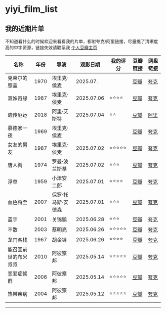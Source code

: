 # yiyi_film_list
##  我的近期片单
不知道看什么的时候欢迎来看看我的片单，都附夸克/阿里链接，尽量挑了清晰度高的中字资源，链接失效请联系我
[个人豆瓣主页](https://www.douban.com/people/164152866/?_i=1453385nhckdWf)

| 名称 | 年份 | 导演 | 观影日期 | 我的评分 | 豆瓣链接 | 网盘链接 |
|---|---| --- |---|---|---|---|
| 克莱尔的膝盖 | 1970 | 埃里克·侯麦 | 2025.07. |  | [豆瓣](https://movie.douban.com/subject/1294915/) | [夸克](https://pan.quark.cn/s/b7dc8e922a5d#/list/share) |
| 双姝奇缘 | 1987 | 埃里克·侯麦 | 2025.07.06 | ⭐⭐⭐⭐ | [豆瓣](https://movie.douban.com/subject/1421309/) | [夸克](https://pan.quark.cn/s/70c1d62816b8#/list/share) |
| 遗传厄运 | 2018 | 阿里·艾斯特 | 2025.07.04 | ⭐⭐ | [豆瓣](https://movie.douban.com/subject/27621727/) | [阿里](https://www.alipan.com/s/WsWPahD9yRS) |
| 慕德家一夜 | 1969 | 埃里克·侯麦 |  |  | [豆瓣](https://movie.douban.com/subject/1296283/) | [夸克](https://pan.quark.cn/s/eae10a93406c#/list/share) |
| 女友的男友 | 1987 | 埃里克·侯麦 | 2025.07.02 | ⭐⭐⭐⭐⭐ | [豆瓣](https://movie.douban.com/subject/1293776/) | [夸克](https://pan.quark.cn/s/c73368417af1#/list/share) |
| 唐人街 | 1974 | 罗曼·波兰斯基 | 2025.07.02 | ⭐⭐⭐ | [豆瓣](https://movie.douban.com/subject/1293889/) | [夸克](https://pan.quark.cn/s/3b669e827c7a#/list/share) |
| 浮草 | 1959 | 小津安二郎 | 2025.07.01 | ⭐⭐⭐⭐ | [豆瓣](https://movie.douban.com/subject/1297841/)|[夸克](https://pan.quark.cn/s/3ab6cc9a1901#/list/share)|
| 血色将至 | 2007 | 保罗·托马斯·安德森 | 2025.07.01 | ⭐⭐⭐ | [豆瓣](https://movie.douban.com/subject/1945780/)|[夸克](https://pan.quark.cn/s/8f5200ef7589)|
| 蓝宇 | 2001 | 关锦鹏 | 2025.06.28 | ⭐⭐⭐ | [豆瓣](https://movie.douban.com/subject/1308076/)|[夸克](https://pan.quark.cn/s/204a0903f8b7#/list/share)|
| 不散 | 2003 | 蔡明亮 | 2025.06.26 | ⭐⭐⭐⭐⭐ | [豆瓣](https://movie.douban.com/subject/1304862/)|[夸克](https://pan.quark.cn/s/123e3ff452d1#/list/share)|
| 龙门客栈 | 1967 | 胡金铨 | 2025.06.26 | ⭐⭐⭐⭐ | [豆瓣](https://movie.douban.com/subject/1459054/)|[夸克](https://pan.quark.cn/s/f50e75f9d81e#/list/share)|
| 能召回前世的布米叔叔 | 2010 | 阿彼察邦 | 2025.05.14 | ⭐⭐⭐⭐⭐ | [豆瓣](https://movie.douban.com/subject/4280102/)|[夸克](https://pan.quark.cn/s/4e97d952887e)|
| 恋爱症候群 | 2006 | 阿彼察邦 | 2025.05.14 | ⭐⭐⭐⭐⭐ | [豆瓣](https://movie.douban.com/subject/1857095/)|[夸克](https://pan.quark.cn/s/4e97d952887e)|
| 热带疾病 | 2004 | 阿彼察邦 | 2025.05.12 | ⭐⭐⭐⭐⭐ | [豆瓣](https://movie.douban.com/subject/1414808/)|[夸克](https://pan.quark.cn/s/4e97d952887e)|
---
